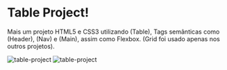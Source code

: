 # Table Project!

Mais um projeto HTML5 e CSS3 utilizando (Table), Tags semânticas como (Header), (Nav) e (Main), assim como Flexbox. (Grid foi usado apenas nos outros projetos).

![table-project](https://github.com/HiranFerretiBaccos/table-project/blob/main/Readme/Project4.png)
![table-project](https://github.com/HiranFerretiBaccos/table-project/blob/main/Readme/Project4.2.png)
